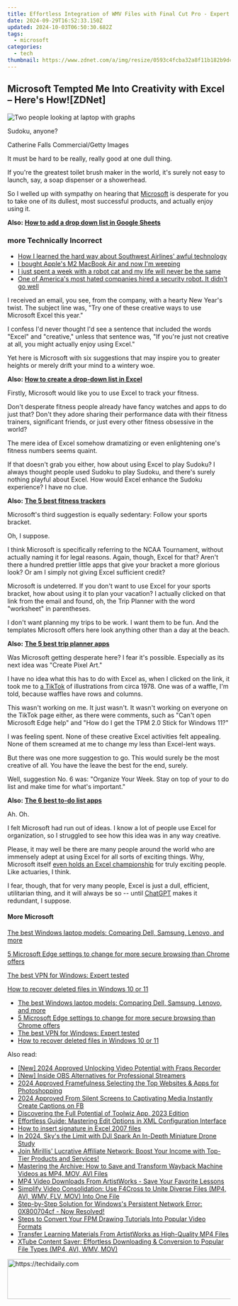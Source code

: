 ```yaml
---
title: Effortless Integration of WMV Files with Final Cut Pro - Expert Tips & Tricks
date: 2024-09-29T16:52:33.150Z
updated: 2024-10-03T06:50:30.682Z
tags:
  - microsoft
categories:
  - tech
thumbnail: https://www.zdnet.com/a/img/resize/0593c4fcba32a8f11b182b9dca3ae192b1a4a7ac/2019/05/31/ef1506ea-bbdd-4330-9caa-458480104bb3/apple-mac-pro-focus-movie-final-cut-pro.jpg?width=278&height=156&fit=crop&auto=webp
---
```


## Microsoft Tempted Me Into Creativity with Excel – Here's How![ZDNet]

![Two people looking at laptop with graphs](https://www.zdnet.com/a/img/resize/eafd1a387bb7e6b0265f3284c302e0f46ce07339/2023/02/03/af3b58e0-11c8-4c69-a84b-e91c7dc510eb/gettyimages-1441723112.jpg?auto=webp&width=1280)

Sudoku, anyone?

Catherine Falls Commercial/Getty Images

It must be hard to be really, really good at one dull thing.

If you're the greatest toilet brush maker in the world, it's surely not easy to launch, say, a soap dispenser or a showerhead.

So I welled up with sympathy on hearing that [Microsoft](https://www.zdnet.com/home-and-office/work-life/microsoft-teams-premium-is-getting-a-gpt-boost-via-openai/) is desperate for you to take one of its dullest, most successful products, and actually enjoy using it.

**Also:** [**How to add a drop down list in Google Sheets**](https://www.zdnet.com/home-and-office/work-life/how-to-add-a-drop-down-list-in-google-sheets/)

### more Technically Incorrect

* [How I learned the hard way about Southwest Airlines' awful technology](https://www.zdnet.com/article/how-i-learned-the-hard-way-about-southwest-airlines-awful-technology/)
* [I bought Apple's M2 MacBook Air and now I'm weeping](https://www.zdnet.com/article/i-bought-apples-m2-macbook-air-and-now-im-weeping/)
* [I just spent a week with a robot cat and my life will never be the same](https://www.zdnet.com/article/i-just-spent-a-week-with-a-robot-cat-and-my-life-will-never-be-the-same/)
* [One of America's most hated companies hired a security robot. It didn't go well](https://www.zdnet.com/article/one-of-americas-most-hated-companies-hired-a-security-robot-it-didnt-go-well/)

I received an email, you see, from the company, with a hearty New Year's twist. The subject line was, "Try one of these creative ways to use Microsoft Excel this year." 

I confess I'd never thought I'd see a sentence that included the words "Excel" and "creative," unless that sentence was, "If you're just not creative at all, you might actually enjoy using Excel." 

Yet here is Microsoft with six suggestions that may inspire you to greater heights or merely drift your mind to a wintery woe.

**Also:** [**How to create a drop-down list in Excel**](https://www.zdnet.com/home-and-office/work-life/how-to-create-a-drop-down-list-in-excel/)

Firstly, Microsoft would like you to use Excel to track your fitness. 

Don't desperate fitness people already have fancy watches and apps to do just that? Don't they adore sharing their performance data with their fitness trainers, significant friends, or just every other fitness obsessive in the world? 

The mere idea of Excel somehow dramatizing or even enlightening one's fitness numbers seems quaint.

If that doesn't grab you either, how about using Excel to play Sudoku? I always thought people used Sudoku to play Sudoku, and there's surely nothing playful about Excel. How would Excel enhance the Sudoku experience? I have no clue.

**Also:** [**The 5 best fitness trackers**](https://www.zdnet.com/article/best-fitness-tracker/) 

Microsoft's third suggestion is equally sedentary: Follow your sports bracket.

Oh, I suppose. 

I think Microsoft is specifically referring to the NCAA Tournament, without actually naming it for legal reasons. Again, though, Excel for that? Aren't there a hundred prettier little apps that give your bracket a more glorious look? Or am I simply not giving Excel sufficient credit?

Microsoft is undeterred. If you don't want to use Excel for your sports bracket, how about using it to plan your vacation? I actually clicked on that link from the email and found, oh, the Trip Planner with the word "worksheet" in parentheses. 

I don't want planning my trips to be work. I want them to be fun. And the templates Microsoft offers here look anything other than a day at the beach.

**Also:** [**The 5 best trip planner apps**](https://www.zdnet.com/article/best-trip-planner-app/)

Was Microsoft getting desperate here? I fear it's possible. Especially as its next idea was "Create Pixel Art." 

I have no idea what this has to do with Excel as, when I clicked on the link, it took me to [a TikTok](https://www.tiktok.com/@microsoft365/video/7017812421733633285?ocid=cmm50bixyyq) of illustrations from circa 1978\. One was of a waffle, I'm told, because waffles have rows and columns. 

This wasn't working on me. It just wasn't. It wasn't working on everyone on the TikTok page either, as there were comments, such as "Can't open Microsoft Edge help" and "How do I get the TPM 2.0 Stick for Windows 11?"

I was feeling spent. None of these creative Excel activities felt appealing. None of them screamed at me to change my less than Excel-lent ways.

But there was one more suggestion to go. This would surely be the most creative of all. You have the leave the best for the end, surely.

Well, suggestion No. 6 was: "Organize Your Week. Stay on top of your to do list and make time for what's important."

**Also:** [**The 6 best to-do list apps**](https://www.zdnet.com/home-and-office/work-life/best-to-do-list-app/)

Ah. Oh.

I felt Microsoft had run out of ideas. I know a lot of people use Excel for organization, so I struggled to see how this idea was in any way creative.

Please, it may well be there are many people around the world who are immensely adept at using Excel for all sorts of exciting things. Why, Microsoft itself [even holds an Excel championship](https://www.zdnet.com/article/i-just-watched-microsoft-try-to-make-excel-exciting-recovery-wont-be-easy/) for truly exciting people. Like actuaries, I think.

I fear, though, that for very many people, Excel is just a dull, efficient, utilitarian thing, and it will always be so -- until [ChatGPT](https://www.zdnet.com/article/chatgpts-next-big-challenge-helping-microsoft-to-challenge-google-search/) makes it redundant, I suppose.

#### More Microsoft

[The best Windows laptop models: Comparing Dell, Samsung, Lenovo, and more](https://www.zdnet.com/article/best-windows-laptop/ "The best Windows laptop models: Comparing Dell, Samsung, Lenovo, and more")

[5 Microsoft Edge settings to change for more secure browsing than Chrome offers](https://www.zdnet.com/article/5-microsoft-edge-settings-to-change-for-more-secure-browsing-than-chrome-offers/ "5 Microsoft Edge settings to change for more secure browsing than Chrome offers")

[The best VPN for Windows: Expert tested](https://www.zdnet.com/article/best-vpn-for-windows-pc/ "The best VPN for Windows: Expert tested")

[How to recover deleted files in Windows 10 or 11](https://www.zdnet.com/article/how-to-recover-deleted-files-in-windows-10-or-11/ "How to recover deleted files in Windows 10 or 11")

* [The best Windows laptop models: Comparing Dell, Samsung, Lenovo, and more](https://www.zdnet.com/article/best-windows-laptop/ "The best Windows laptop models: Comparing Dell, Samsung, Lenovo, and more")
* [5 Microsoft Edge settings to change for more secure browsing than Chrome offers](https://www.zdnet.com/article/5-microsoft-edge-settings-to-change-for-more-secure-browsing-than-chrome-offers/ "5 Microsoft Edge settings to change for more secure browsing than Chrome offers")
* [The best VPN for Windows: Expert tested](https://www.zdnet.com/article/best-vpn-for-windows-pc/ "The best VPN for Windows: Expert tested")
* [How to recover deleted files in Windows 10 or 11](https://www.zdnet.com/article/how-to-recover-deleted-files-in-windows-10-or-11/ "How to recover deleted files in Windows 10 or 11")

<ins class="adsbygoogle"
     style="display:block"
     data-ad-format="autorelaxed"
     data-ad-client="ca-pub-7571918770474297"
     data-ad-slot="1223367746"></ins>

<ins class="adsbygoogle"
     style="display:block"
     data-ad-client="ca-pub-7571918770474297"
     data-ad-slot="8358498916"
     data-ad-format="auto"
     data-full-width-responsive="true"></ins>

<span class="atpl-alsoreadstyle">Also read:</span>
<div><ul>
<li><a href="https://screen-sharing-recording.techidaily.com/new-2024-approved-unlocking-video-potential-with-fraps-recorder/"><u>[New] 2024 Approved Unlocking Video Potential with Fraps Recorder</u></a></li>
<li><a href="https://visual-screen-recording.techidaily.com/new-inside-obs-alternatives-for-professional-streamers/"><u>[New] Inside OBS Alternatives for Professional Streamers</u></a></li>
<li><a href="https://fox-cloud.techidaily.com/2024-approved-framefulness-selecting-the-top-websites-and-apps-for-photoshopping/"><u>2024 Approved Framefulness Selecting the Top Websites & Apps for Photoshopping</u></a></li>
<li><a href="https://facebook-video-recording.techidaily.com/2024-approved-from-silent-screens-to-captivating-media-instantly-create-captions-on-fb/"><u>2024 Approved From Silent Screens to Captivating Media Instantly Create Captions on FB</u></a></li>
<li><a href="https://extra-hints.techidaily.com/discovering-the-full-potential-of-toolwiz-app-2023-edition/"><u>Discovering the Full Potential of Toolwiz App, 2023 Edition</u></a></li>
<li><a href="https://fox-tls.techidaily.com/effortless-guide-mastering-edit-options-in-xml-configuration-interface/"><u>Effortless Guide: Mastering Edit Options in XML Configuration Interface</u></a></li>
<li><a href="https://blog-min.techidaily.com/how-to-insert-signature-in-excel-2007-files-by-ldigisigner-sign-a-excel-sign-a-excel/"><u>How to insert signature in Excel 2007 files</u></a></li>
<li><a href="https://fox-direct.techidaily.com/in-2024-skys-the-limit-with-dji-spark-an-in-depth-miniature-drone-study/"><u>In 2024, Sky's the Limit with DJI Spark An In-Depth Miniature Drone Study</u></a></li>
<li><a href="https://win-reviews.techidaily.com/join-mirillis-lucrative-affiliate-network-boost-your-income-with-top-tier-products-and-services/"><u>Join Mirillis' Lucrative Affiliate Network: Boost Your Income with Top-Tier Products and Services!</u></a></li>
<li><a href="https://win-reviews.techidaily.com/mastering-the-archive-how-to-save-and-transform-wayback-machine-videos-as-mp4-mov-avi-files/"><u>Mastering the Archive: How to Save and Transform Wayback Machine Videos as MP4, MOV, AVI Files</u></a></li>
<li><a href="https://win-reviews.techidaily.com/mp4-video-downloads-from-artistworks-save-your-favorite-lessons/"><u>MP4 Video Downloads From ArtistWorks - Save Your Favorite Lessons</u></a></li>
<li><a href="https://win-reviews.techidaily.com/simplify-video-consolidation-use-f4cross-to-unite-diverse-files-mp4-avi-wmv-flv-mov-into-one-file/"><u>Simplify Video Consolidation: Use F4Cross to Unite Diverse Files (MP4, AVI, WMV, FLV, MOV) Into One File</u></a></li>
<li><a href="https://common-error.techidaily.com/step-by-step-solution-for-windowss-persistent-network-error-0x800704cf-now-resolved/"><u>Step-by-Step Solution for Windows's Persistent Network Error: 0X800704cf - Now Resolved!</u></a></li>
<li><a href="https://win-reviews.techidaily.com/steps-to-convert-your-fpm-drawing-tutorials-into-popular-video-formats/"><u>Steps to Convert Your FPM Drawing Tutorials Into Popular Video Formats</u></a></li>
<li><a href="https://win-reviews.techidaily.com/transfer-learning-materials-from-artistworks-as-high-quality-mp4-files/"><u>Transfer Learning Materials From ArtistWorks as High-Quality MP4 Files</u></a></li>
<li><a href="https://win-reviews.techidaily.com/xtube-content-saver-effortless-downloading-and-conversion-to-popular-file-types-mp4-avi-wmv-mov/"><u>XTube Content Saver: Effortless Downloading & Conversion to Popular File Types (MP4, AVI, WMV, MOV)</u></a></li>
</ul></div>

<!-- affiliate ads begin -->
<a href="https://imp.i357552.net/c/5597632/999558/11832" target="_top" id="999558">
  <img src="//a.impactradius-go.com/display-ad/11832-999558" border="0" alt="https://techidaily.com" width="728" height="90"/>
</a>
<img height="0" width="0" src="https://imp.i357552.net/i/5597632/999558/11832" style="position:absolute;visibility:hidden;" border="0" />
<!-- affiliate ads end -->

